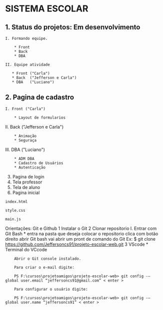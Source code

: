  <h1>SISTEMA ESCOLAR</h1>

<h2>1. Status do projetos: Em desenvolvimento</h2>

    I. Formando equipe. 
    
        * Front
        * Back
        * DBA
        
    II. Equipe atividade
   
       * Front ("Carla")
       * Back  ("Jefferson e Carla")
       * DBA   ("Luciano")
       
<h2>2. Pagina de cadastro</h2>

    I. Front ("Carla")
    
        * Layout de formularios
   II. Back ("Jefferson e Carla")
   
        * Animação
        * Seguraça 
   III. DBA ("Luciano")
   
        * ADM DBA
        * Cadastro de Usuários
        * Autenticação
        
3. Pagina de login
4. Tela professor 
5. Tela de aluno
6. Pagina inicial

```
index.html
```

```
style.css
```

```
main.js
```


Orientações:
Git e Github
    1 Instalar o Git 
    2 Clonar repositorio 
        I. Entrar com Git Bash 
            * entra na pasta que deseja colocar o repositorio
            clica com botão direito abrir Git bash 
            vai abrir um pront de comando do Git
            Ex: $ git clone https://github.com/Jeffersoncs91/projeto-escolar-web.git
    3 VScode 
        * Terminal do VCcode

        Abrir o Git console instalado.

        Para criar o e-mail digite:

        PS F:\cursos\projetoamigos\projeto-escolar-web> git config -–global user.email “jeffersoncs91@gmail.com” < enter >

        Para configurar o usuário digite:
        
        PS F:\cursos\projetoamigos\projeto-escolar-web> git config -–global user.name “jeffersoncs91” < enter >
       

